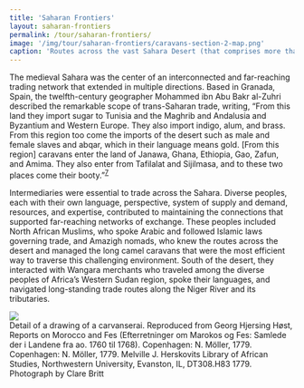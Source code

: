 ```yaml
---
title: 'Saharan Frontiers'
layout: saharan-frontiers
permalink: /tour/saharan-frontiers/
image: '/img/tour/saharan-frontiers/caravans-section-2-map.png'
caption: 'Routes across the vast Sahara Desert (that comprises more than 3.5 million square miles) follow paths through a varied terrain, moving between oases—the underground sources of water that are critical to the survival of travelers. The main routes across the Sahara were established by the fifth century CE, and most continue to be used today. In this section the sites of Sijilmasa, Tadmekka, and Gao are presented as case studies that reveal the history of medieval West Africa.'
---
```


The medieval Sahara was the center of an interconnected and far-reaching trading network that extended in multiple directions. Based in Granada, Spain, the twelfth-century geographer Mohammed ibn Abu Bakr al-Zuhri described the remarkable scope of trans-Saharan trade, writing, “From this land they import sugar to Tunisia and the Maghrib and Andalusia and Byzantium and Western Europe. They also import indigo, alum, and brass. From this region too come the imports of the desert such as male and female slaves and abqar, which in their language means gold. [From this region] caravans enter the land of Janawa, Ghana, Ethiopia, Gao, Zafun, and Amima. They also enter from Tafilalat and Sijilmasa, and to these two places come their booty.”<sup><a href="/notes/">7</a></sup>  

Intermediaries were essential to trade across the Sahara. Diverse peoples, each with their own language, perspective, system of supply and demand, resources, and expertise, contributed to maintaining the connections that supported far-reaching networks of exchange. These peoples included North African Muslims, who spoke Arabic and followed Islamic laws governing trade, and Amazigh nomads, who knew the routes across the desert and managed the long camel caravans that were the most efficient way to traverse this challenging environment. South of the desert, they interacted with Wangara merchants who traveled among the diverse peoples of Africa’s Western Sudan region, spoke their languages, and navigated long-standing trade routes along the Niger River and its tributaries.

<img class="img-fluid text-centered" src="/img/tour/saharan-frontiers/saharan-frontiers-landing-page.png">
<div class='wax-inline-container font-weight-bold mb-3'>
  Detail of a drawing of a carvanserai. Reproduced from Georg Hjersing Høst, <span class="font-italic">Reports on Morocco and Fes (Efterretninger om Marokos og Fes: Samlede der i Landene fra ao. 1760 til 1768)</span>. Copenhagen: N. Möller, 1779. Copenhagen: N. Möller, 1779. Melville J. Herskovits Library of African Studies, Northwestern University, Evanston, IL, DT308.H83 1779. Photograph by Clare Britt
</div>
